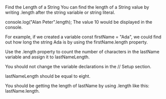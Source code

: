 Find the Length of a String
You can find the length of a String value by writing .length after the string variable or string literal.

console.log("Alan Peter".length);
The value 10 would be displayed in the console.

For example, if we created a variable const firstName = "Ada", we could find out how long the string Ada is by using the firstName.length property.

Use the .length property to count the number of characters in the lastName variable and assign it to lastNameLength.

You should not change the variable declarations in the // Setup section.

lastNameLength should be equal to eight.

You should be getting the length of lastName by using .length like this: lastName.length.